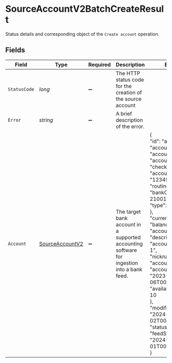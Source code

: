 # SourceAccountV2BatchCreateResult

Status details and corresponding object of the `Create account` operation.


## Fields

| Field                                                                                                                                                                                                                                                                                                                                                                                                                                                                          | Type                                                                                                                                                                                                                                                                                                                                                                                                                                                                           | Required                                                                                                                                                                                                                                                                                                                                                                                                                                                                       | Description                                                                                                                                                                                                                                                                                                                                                                                                                                                                    | Example                                                                                                                                                                                                                                                                                                                                                                                                                                                                        |
| ------------------------------------------------------------------------------------------------------------------------------------------------------------------------------------------------------------------------------------------------------------------------------------------------------------------------------------------------------------------------------------------------------------------------------------------------------------------------------ | ------------------------------------------------------------------------------------------------------------------------------------------------------------------------------------------------------------------------------------------------------------------------------------------------------------------------------------------------------------------------------------------------------------------------------------------------------------------------------ | ------------------------------------------------------------------------------------------------------------------------------------------------------------------------------------------------------------------------------------------------------------------------------------------------------------------------------------------------------------------------------------------------------------------------------------------------------------------------------ | ------------------------------------------------------------------------------------------------------------------------------------------------------------------------------------------------------------------------------------------------------------------------------------------------------------------------------------------------------------------------------------------------------------------------------------------------------------------------------ | ------------------------------------------------------------------------------------------------------------------------------------------------------------------------------------------------------------------------------------------------------------------------------------------------------------------------------------------------------------------------------------------------------------------------------------------------------------------------------ |
| `StatusCode`                                                                                                                                                                                                                                                                                                                                                                                                                                                                   | *long*                                                                                                                                                                                                                                                                                                                                                                                                                                                                         | :heavy_minus_sign:                                                                                                                                                                                                                                                                                                                                                                                                                                                             | The HTTP status code for the creation of the source account                                                                                                                                                                                                                                                                                                                                                                                                                    |                                                                                                                                                                                                                                                                                                                                                                                                                                                                                |
| `Error`                                                                                                                                                                                                                                                                                                                                                                                                                                                                        | *string*                                                                                                                                                                                                                                                                                                                                                                                                                                                                       | :heavy_minus_sign:                                                                                                                                                                                                                                                                                                                                                                                                                                                             | A brief description of the error.                                                                                                                                                                                                                                                                                                                                                                                                                                              |                                                                                                                                                                                                                                                                                                                                                                                                                                                                                |
| `Account`                                                                                                                                                                                                                                                                                                                                                                                                                                                                      | [SourceAccountV2](../../Models/Shared/SourceAccountV2.md)                                                                                                                                                                                                                                                                                                                                                                                                                      | :heavy_minus_sign:                                                                                                                                                                                                                                                                                                                                                                                                                                                             | The target bank account in a supported accounting software for ingestion into a bank feed.                                                                                                                                                                                                                                                                                                                                                                                     | {<br/>"id": "acc-001",<br/>"accountName": "account-081",<br/>"accountType": "checking",<br/>"accountNumber": "12345670",<br/>"routingInfo": {<br/>"bankCode": 21001088,<br/>"type": "bankcode"<br/>},<br/>"currency": "GBP",<br/>"balance": 99.99,<br/>"accountInfo": {<br/>"description": "account description 1",<br/>"nickname": "account 123",<br/>"accountOpenDate": "2023-05-06T00:00:00Z",<br/>"availableBalance": 10<br/>},<br/>"modifiedDate": "2024-08-02T00:00:00.000Z",<br/>"status": "pending",<br/>"feedStartDate": "2024-05-01T00:00:00Z"<br/>} |